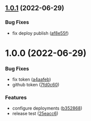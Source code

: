 ## [1.0.1](https://github.com/eduardoborges/test/compare/v1.0.0...v1.0.1) (2022-06-29)


### Bug Fixes

* fix deploy publish ([af8e55f](https://github.com/eduardoborges/test/commit/af8e55f60db26ba93d163d81ade8091bf8334aa8))

# 1.0.0 (2022-06-29)


### Bug Fixes

* fix token ([a4aafeb](https://github.com/eduardoborges/test/commit/a4aafebfcc657dd59c9bf44e09714115d4fed827))
* github token ([7fd0c60](https://github.com/eduardoborges/test/commit/7fd0c607a581978ceab858cec4427928e8617f21))


### Features

* configure deployments ([b352868](https://github.com/eduardoborges/test/commit/b352868b9f8b75ac687fe5c9d3fa8b5409a112df))
* release test ([25eacc6](https://github.com/eduardoborges/test/commit/25eacc6fb8a4b2bb6f6bc7fdb05b272115d190a6))
